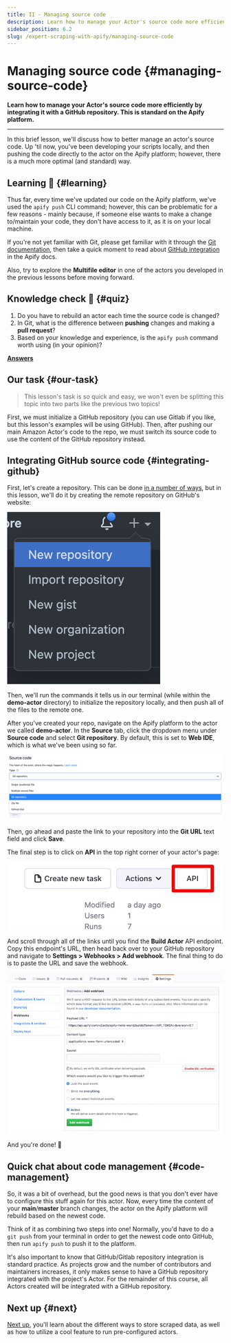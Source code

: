 ```yaml
---
title: II - Managing source code
description: Learn how to manage your Actor's source code more efficiently by integrating it with a GitHub repository. This is standard on the Apify platform.
sidebar_position: 6.2
slug: /expert-scraping-with-apify/managing-source-code
---
```


# Managing source code {#managing-source-code}

**Learn how to manage your Actor's source code more efficiently by integrating it with a GitHub repository. This is standard on the Apify platform.**

---

In this brief lesson, we'll discuss how to better manage an actor's source code. Up 'til now, you've been developing your scripts locally, and then pushing the code directly to the actor on the Apify platform; however, there is a much more optimal (and standard) way.

## Learning 🧠 {#learning}

Thus far, every time we've updated our code on the Apify platform, we've used the `apify push` CLI command; however, this can be problematic for a few reasons - mainly because, if someone else wants to make a change to/maintain your code, they don't have access to it, as it is on your local machine.

If you're not yet familiar with Git, please get familiar with it through the [Git documentation](https://git-scm.com/docs), then take a quick moment to read about [GitHub integration](/platform/integrations/github) in the Apify docs.

Also, try to explore the **Multifile editor** in one of the actors you developed in the previous lessons before moving forward.

## Knowledge check 📝 {#quiz}

1. Do you have to rebuild an actor each time the source code is changed?
2. In Git, what is the difference between **pushing** changes and making a **pull request**?
3. Based on your knowledge and experience, is the `apify push` command worth using (in your opinion)?

[**Answers**](./solutions/managing_source.md)

## Our task {#our-task}

> This lesson's task is so quick and easy, we won't even be splitting this topic into two parts like the previous two topics!

First, we must initialize a GitHub repository (you can use Gitlab if you like, but this lesson's examples will be using GitHub). Then, after pushing our main Amazon Actor's code to the repo, we must switch its source code to use the content of the GitHub repository instead.

## Integrating GitHub source code {#integrating-github}

First, let's create a repository. This can be done [in a number of ways](https://kbroman.org/github_tutorial/pages/init.html), but in this lesson, we'll do it by creating the remote repository on GitHub's website:

![Create a new GitHub repo](./images/github-new-repo.png)

Then, we'll run the commands it tells us in our terminal (while within the **demo-actor** directory) to initialize the repository locally, and then push all of the files to the remote one.

After you've created your repo, navigate on the Apify platform to the actor we called **demo-actor**. In the **Source** tab, click the dropdown menu under **Source code** and select **Git repository**. By default, this is set to **Web IDE**, which is what we've been using so far.

![Select source code location](./images/select-source-location.png)

Then, go ahead and paste the link to your repository into the **Git URL** text field and click **Save**.

The final step is to click on **API** in the top right corner of your actor's page:

![API button](./images/api-button.jpg)

And scroll through all of the links until you find the **Build Actor** API endpoint. Copy this endpoint's URL, then head back over to your GitHub repository and navigate to **Settings > Webhooks > Add webhook**. The final thing to do is to paste the URL and save the webhook.

![Adding a webhook to your GitHub repo](../../../platform/actors/development/deployment/images/ci-github-integration.png)

And you're done! 🎉

## Quick chat about code management {#code-management}

So, it was a bit of overhead, but the good news is that you don't ever have to configure this stuff again for this actor. Now, every time the content of your **main**/**master** branch changes, the actor on the Apify platform will rebuild based on the newest code.

Think of it as combining two steps into one! Normally, you'd have to do a `git push` from your terminal in order to get the newest code onto GitHub, then run `apify push` to push it to the platform.

It's also important to know that GitHub/Gitlab repository integration is standard practice. As projects grow and the number of contributors and maintainers increases, it only makes sense to have a GitHub repository integrated with the project's Actor. For the remainder of this course, all Actors created will be integrated with a GitHub repository.

## Next up {#next}

[Next up](./tasks_and_storage.md), you'll learn about the different ways to store scraped data, as well as how to utilize a cool feature to run pre-configured actors.
